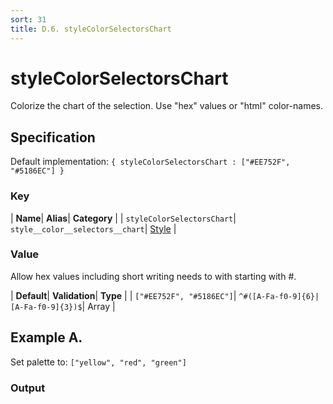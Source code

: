 ```yaml
---
sort: 31
title: D.6. styleColorSelectorsChart
---
```

# styleColorSelectorsChart

Colorize the chart of the selection. Use "hex" values or "html" color-names.


## Specification

Default implementation: ```{ styleColorSelectorsChart : ["#EE752F", "#5186EC"] }```

### Key

| **Name**| **Alias**| **Category** |
| ```styleColorSelectorsChart```| ```style__color__selectors__chart```| [Style](../options/#style) |

### Value

Allow hex values including short writing needs to with starting with #.

| **Default**| **Validation**| **Type** |
| ```["#EE752F", "#5186EC"]```| ```^#([A-Fa-f0-9]{6}|[A-Fa-f0-9]{3})$```| Array |



## Example A.

Set palette to: ```["yellow", "red", "green"]```

### Output

  <div id="a">
      <script> 
          d3.statosio( 
    file, 
    "name", 
    [ "mobile",  "desktop" ], 
    { "styleColorSelectorsChart" : ["yellow", "red", "green"], "dataXSelectors" : ["Spock"], "view__dom_id" : "a" }
)

      </script>
  </div>

Open output in a [blank window](../sources/styleColorSelectorsChart--example-a.html){:target="_self"}. 
Download examples [as zip](../sources/styleColorSelectorsChart.zip){:target="_blank"}. 

### Parameters

This dataset shows the mobile **and** desktop google pagerank performance score for a certain website.

| | **Value** | **Type** |
|------:|:------|:------|
| **Source** | ["../data/performance.json"](../data/performance.json) | String |
| **X** | ```"name"``` | String |
| **Y** | ```[ "mobile",  "desktop" ]``` | Array |
| **Options** | ```{ "styleColorSelectorsChart" : ["yellow", "red", "green"], "dataXSelectors" : ["Spock"] }``` | Object |


### Source Code

* Invoke Function

```javascript
d3.statosio( 
    file, 
    "name", 
    [ "mobile",  "desktop" ], 
    { "styleColorSelectorsChart" : ["yellow", "red", "green"], "dataXSelectors" : ["Spock"] }
)
```

* HTML Implementation

```html
<!DOCTYPE html>
<head>
    <title>d3.statosio - styleColorSelectorsChart</title>
    <meta content="text/html;charset=utf-8" http-equiv="Content-Type">
    <meta content="utf-8" http-equiv="encoding">
    <script src="https://cdnjs.cloudflare.com/ajax/libs/d3/6.2.0/d3.js"></script>
    <script src="../libs/statosio.js"></script>
</head>
<body>
    <script>
        d3.json( "../data/performance.json" )
            .then( ( file ) => {
                d3.statosio( 
                    file, 
                    "name", 
                    [ "mobile",  "desktop" ], 
                    { "styleColorSelectorsChart" : ["yellow", "red", "green"], "dataXSelectors" : ["Spock"] }
                )
            } )
    </script>
</body>
```
## Example B.

Set palette to: ```["#f59351", "#c9504a", "#12514c"]```

### Output

  <div id="b">
      <script> 
          d3.statosio( 
    file, 
    "name", 
    [ "mobile",  "desktop" ], 
    { "styleColorSelectorsChart" : ["#f59351", "#c9504a", "#12514c"], "dataXSelectors" : ["Spock"], "view__dom_id" : "b" }
)

      </script>
  </div>

Open output in a [blank window](../sources/styleColorSelectorsChart--example-b.html){:target="_self"}. 
Download examples [as zip](../sources/styleColorSelectorsChart.zip){:target="_blank"}. 

### Parameters

This dataset shows the mobile **and** desktop google pagerank performance score for a certain website.

| | **Value** | **Type** |
|------:|:------|:------|
| **Source** | ["../data/performance.json"](../data/performance.json) | String |
| **X** | ```"name"``` | String |
| **Y** | ```[ "mobile",  "desktop" ]``` | Array |
| **Options** | ```{ "styleColorSelectorsChart" : ["#f59351", "#c9504a", "#12514c"], "dataXSelectors" : ["Spock"] }``` | Object |


### Source Code

* Invoke Function

```javascript
d3.statosio( 
    file, 
    "name", 
    [ "mobile",  "desktop" ], 
    { "styleColorSelectorsChart" : ["#f59351", "#c9504a", "#12514c"], "dataXSelectors" : ["Spock"] }
)
```

* HTML Implementation

```html
<!DOCTYPE html>
<head>
    <title>d3.statosio - styleColorSelectorsChart</title>
    <meta content="text/html;charset=utf-8" http-equiv="Content-Type">
    <meta content="utf-8" http-equiv="encoding">
    <script src="https://cdnjs.cloudflare.com/ajax/libs/d3/6.2.0/d3.js"></script>
    <script src="../libs/statosio.js"></script>
</head>
<body>
    <script>
        d3.json( "../data/performance.json" )
            .then( ( file ) => {
                d3.statosio( 
                    file, 
                    "name", 
                    [ "mobile",  "desktop" ], 
                    { "styleColorSelectorsChart" : ["#f59351", "#c9504a", "#12514c"], "dataXSelectors" : ["Spock"] }
                )
            } )
    </script>
</body>
```
